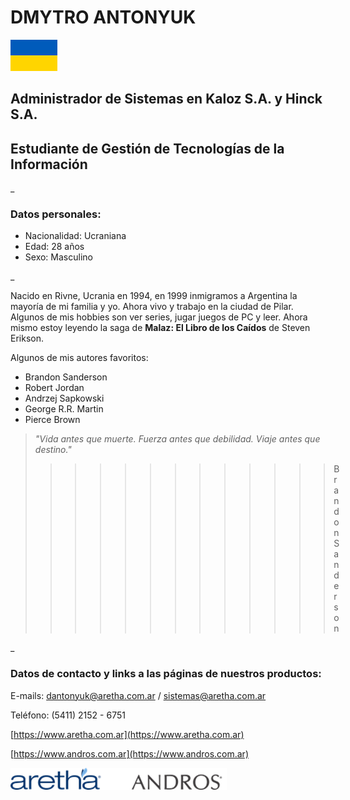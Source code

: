 # DMYTRO ANTONYUK       

![Ucrania](./imagenes/ucrania.png)

## Administrador de Sistemas en Kaloz S.A. y Hinck S.A.
## Estudiante de Gestión de Tecnologías de la Información
_

### Datos personales:
- Nacionalidad: Ucraniana                    
- Edad: 28 años
- Sexo: Masculino

_

Nacido en Rivne, Ucrania en 1994, en 1999 inmigramos a Argentina la mayoría de mi familia y yo. Ahora vivo y trabajo en la ciudad de Pilar. Algunos de mis hobbies son ver series, jugar juegos de PC y leer. Ahora mismo estoy leyendo la saga de **Malaz: El Libro de los Caídos** de Steven Erikson.

Algunos de mis autores favoritos:
- Brandon Sanderson
- Robert Jordan
- Andrzej Sapkowski
- George R.R. Martin
- Pierce Brown

> *"Vida antes que muerte. Fuerza antes que debilidad. Viaje antes que destino."*
>>>>>>>>>>>>>Brandon Sanderson

_

### Datos de contacto y links a las páginas de nuestros productos:
    
E-mails: dantonyuk@aretha.com.ar / sistemas@aretha.com.ar

Teléfono: (5411)  2152 - 6751

[https://www.aretha.com.ar](https://www.aretha.com.ar)

[https://www.andros.com.ar](https://www.andros.com.ar)

![Marcas](./imagenes/imagen.png "Aretha y Andros")